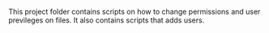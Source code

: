 This project folder contains scripts on how to change permissions and user previleges on files.
It also contains scripts that adds users.
